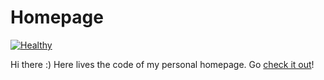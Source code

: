 # Homepage

[![Healthy](https://uptime.pietzschmann.org/api/badge/2/status)](https://uptime.pietzschmann.org/status/public)

Hi there :) Here lives the code of my personal homepage. Go [check it out](https://lukas.pietzschmann)!
